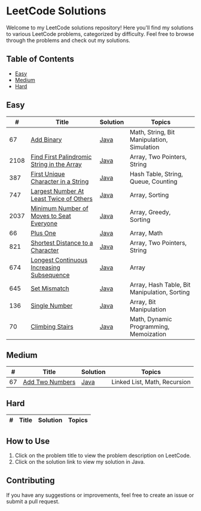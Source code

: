 # LeetCode Solutions

Welcome to my LeetCode solutions repository! Here you'll find my solutions to various LeetCode problems, categorized by difficulty. Feel free to browse through the problems and check out my solutions.

## Table of Contents

- [Easy](#easy)
- [Medium](#medium)
- [Hard](#hard)

## Easy

| #   | Title                           | Solution                      | Topics      |
|-----|---------------------------------|-------------------------------|------------|
| 67   | [Add Binary](https://leetcode.com/problems/add-binary) | [Java](https://github.com/numoh/Leetcode/blob/main/src/Easy/Add_Binary/Solution.java) | Math, String, Bit Manipulation, Simulation      |
| 2108  | [Find First Palindromic String in the Array](https://leetcode.com/problems/find-first-palindromic-string-in-the-array/description) | [Java](https://github.com/numoh/Leetcode/blob/main/src/Easy/Find_First_Palindrome_String_in_the_Array/Solution.java) | Array, Two Pointers, String     |
| 387   | [First Unique Character in a String](https://leetcode.com/problems/first-unique-character-in-a-string/description) | [Java](https://github.com/numoh/Leetcode/blob/main/src/Easy/First_Unique_Character_in_a_String/Solution.java) | Hash Table, String, Queue, Counting      |
| 747   | [Largest Number At Least Twice of Others](https://leetcode.com/problems/largest-number-at-least-twice-of-others/description) | [Java](https://github.com/numoh/Leetcode/blob/main/src/Easy/Largest_Number_At_Least_Twice_of_Others/Solution.java) | Array, Sorting      |
| 2037   | [Minimum Number of Moves to Seat Everyone](https://leetcode.com/problems/minimum-number-of-moves-to-seat-everyone/description) | [Java](https://github.com/numoh/Leetcode/blob/main/src/Easy/Minimum_Number_Of_Moves_to_Seat_Everyone/Solution.java) | Array, Greedy, Sorting      |
| 66   | [Plus One](https://leetcode.com/problems/plus-one/description) | [Java](https://github.com/numoh/Leetcode/blob/main/src/Easy/Plus_One/Solution.java) | Array, Math      |
| 821   | [Shortest Distance to a Character](https://leetcode.com/problems/shortest-distance-to-a-character/description) | [Java](https://github.com/numoh/Leetcode/blob/main/src/Easy/Shortest_Distance_to_a_Character/Solution.java) | Array, Two Pointers, String    |
| 674   | [Longest Continuous Increasing Subsequence](https://leetcode.com/problems/longest-continuous-increasing-subsequence/description) | [Java](https://github.com/numoh/Leetcode/blob/main/src/Easy/Longest_Continuous_Increasing_Subsequence/Solution.java) | Array    |
| 645   | [Set Mismatch](https://leetcode.com/problems/set-mismatch/description) | [Java](https://github.com/numoh/Leetcode/blob/main/src/Easy/Set_Mismatch/Solution.java) | Array, Hash Table, Bit Manipulation, Sorting    |
| 136   | [Single Number](https://leetcode.com/problems/single-number/description) | [Java](https://github.com/numoh/Leetcode/blob/main/src/Easy/Single_Number/Solution.java) | Array, Bit Manipulation    |
| 70   | [Climbing Stairs](https://leetcode.com/problems/climbing-stairs/description) | [Java](https://github.com/numoh/Leetcode/blob/main/src/Easy/Climbing_Stairs/Solution.java) | Math, Dynamic Programming, Memoization    |

## Medium

| #   | Title                           | Solution                      | Topics      |
|-----|---------------------------------|-------------------------------|------------|
| 67   | [Add Two Numbers](https://leetcode.com/problems/add-two-numbers/description) | [Java](https://github.com/numoh/Leetcode/blob/main/src/Medium/Add_Two_Numbers/Solution.java) | Linked List, Math, Recursion      |

## Hard

| #   | Title                           | Solution                      | Topics      |
|-----|---------------------------------|-------------------------------|------------|

## How to Use

1. Click on the problem title to view the problem description on LeetCode.
2. Click on the solution link to view my solution in Java.

## Contributing

If you have any suggestions or improvements, feel free to create an issue or submit a pull request.

